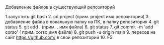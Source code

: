 Добавление файлов в существующий репозиторий

1.запустить git bash
2. cd project (прим. project имя репозитория)
3. добавление файла в локальную папку на ПК, в папку репозитория
4. git status 
5. git add . (прим. . имя файла)
6. git status 
7. git commit  -m 'add corso' ( прим. corso имя файла)
8. git push -u origin main
9. переход на сайт https://github.com/ в свой репозиторий
10. F5
